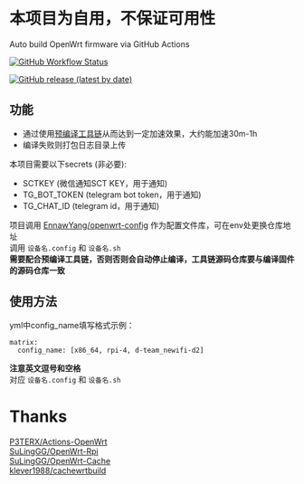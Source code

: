 # 本项目为自用，不保证可用性

Auto build OpenWrt firmware via GitHub Actions  

[![GitHub Workflow Status](https://img.shields.io/github/workflow/status/EnnawYang/openwrt-fastbuild/Build%20OpenWrt?label=GITHUB%20ACTIONS&style=for-the-badge)](https://github.com/EnnawYang/openwrt-fastbuild/actions)  

[![GitHub release (latest by date)](https://img.shields.io/github/v/release/EnnawYang/openwrt-fastbuild?style=for-the-badge&label=DOWNLOADS)](https://github.com/EnnawYang/openwrt-fastbuild/releases/latest)  

## 功能
- 通过使用[预编译工具链](https://github.com/EnnawYang/OpenWrt-Toolchain-Cache/releases)从而达到一定加速效果，大约能加速30m-1h  
- 编译失败则打包日志目录上传  

本项目需要以下secrets (非必要):  
- SCTKEY (微信通知SCT KEY，用于通知)  
- TG_BOT_TOKEN (telegram bot token，用于通知)  
- TG_CHAT_ID (telegram id，用于通知)  

项目调用 [EnnawYang/openwrt-config](https://github.com/EnnawYang/openwrt-config) 作为配置文件库，可在env处更换仓库地址  
调用 `设备名.config` 和 `设备名.sh`  
**需要配合预编译工具链，否则否则会自动停止编译，工具链源码仓库要与编译固件的源码仓库一致**  

## 使用方法
yml中config_name填写格式示例：  
```  
matrix:
  config_name: [x86_64, rpi-4, d-team_newifi-d2]
```  
**注意英文逗号和空格**  
对应 `设备名.config` 和 `设备名.sh`  

# Thanks
[P3TERX/Actions-OpenWrt](https://github.com/P3TERX/Actions-OpenWrt)  
[SuLingGG/OpenWrt-Rpi](https://github.com/SuLingGG/OpenWrt-Rpi)  
[SuLingGG/OpenWrt-Cache](https://github.com/SuLingGG/OpenWrt-Cache)  
[klever1988/cachewrtbuild](https://github.com/klever1988/cachewrtbuild)

